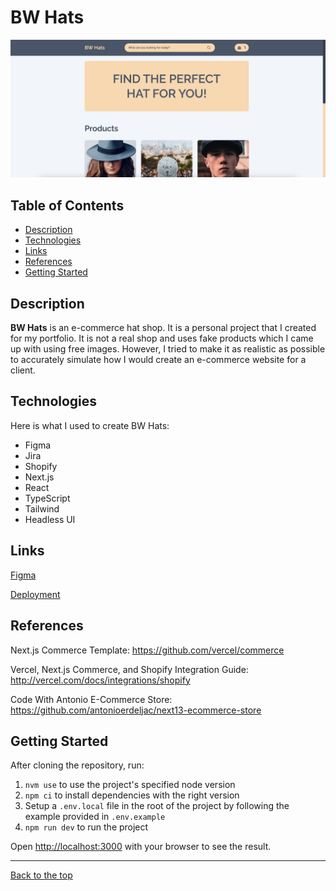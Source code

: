# BW Hats

![BW Hats Landing Page](/public/bw-hats-landing-page.png)

## Table of Contents

- [Description](#description)
- [Technologies](#technologies)
- [Links](#links)
- [References](#references)
- [Getting Started](#getting-started)

## Description

**BW Hats** is an e-commerce hat shop. It is a personal project that I created for my portfolio. It is not a real shop and uses fake products which I came up with using free images. However, I tried to make it as realistic as possible to accurately simulate how I would create an e-commerce website for a client.

## Technologies

Here is what I used to create BW Hats:

- Figma
- Jira
- Shopify
- Next.js
- React
- TypeScript
- Tailwind
- Headless UI

## Links

[Figma](https://www.figma.com/file/NSREyzPKH3W651GxQiNSLu/Hats-Ecom-Web-Design?type=design&node-id=35%3A13300&mode=design&t=IKtbm0UIhfR8yV5c-1)

[Deployment](https://bw-hats.com)

## References

Next.js Commerce Template: https://github.com/vercel/commerce

Vercel, Next.js Commerce, and Shopify Integration Guide: http://vercel.com/docs/integrations/shopify

Code With Antonio E-Commerce Store: https://github.com/antonioerdeljac/next13-ecommerce-store

## Getting Started

After cloning the repository, run:

1. `nvm use` to use the project's specified node version
2. `npm ci` to install dependencies with the right version
3. Setup a `.env.local` file in the root of the project by following the example provided in `.env.example`
4. `npm run dev` to run the project

Open [http://localhost:3000](http://localhost:3000) with your browser to see the result.

---

[Back to the top](#bw-hats)
